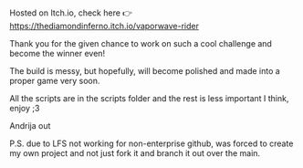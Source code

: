 Hosted on Itch.io, check here 👉 https://thediamondinferno.itch.io/vaporwave-rider

Thank you for the given chance to work on such a cool challenge and become the winner even!

The build is messy, but hopefully, will become polished and made into a proper game very soon.

All the scripts are in the scripts folder and the rest is less important I think, enjoy ;3

Andrija out

P.S. due to LFS not working for non-enterprise github, was forced to create my own project and not just fork it and branch it out over the main.
